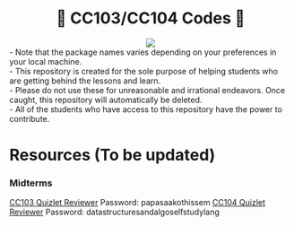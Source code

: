 <div align="center">

# 👀 CC103/CC104 Codes 👀
 
<img src="https://img.shields.io/badge/WARNING-A_secret_spoken_finds_wings-1DA1F2?style=for-the-badge&logo=alert&labelColor=darkred&color=pink#gh-dark-mode-only" />
  </div>
- Note that the package names varies depending on your preferences in your local machine. <br>
- This repository is created for the sole purpose of helping students who are getting behind the lessons and learn. <br>
- Please do not use these for unreasonable and irrational endeavors. Once caught, this repository will automatically be deleted. <br>
- All of the students who have access to this repository have the power to contribute.

# Resources (To be updated)
### Midterms
[CC103 Quizlet Reviewer](https://quizlet.com/778497859/cc103-introduction-to-computer-programming-midterms-flash-cards/)
Password: papasaakothissem
[CC104 Quizlet Reviewer](https://quizlet.com/779396043/cc104-midterms-oop-nodes-flash-cards/)
Password: datastructuresandalgoselfstudylang
